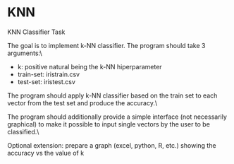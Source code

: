 # KNN
KNN Classifier Task

The goal is to implement k-NN classifier. The program should take 3 arguments:\
- k: positive natural being the k-NN hiperparameter
- train-set: iristrain.csv
- test-set: iristest.csv

The program should apply k-NN classifier based on the train set to each vector from the test set and produce the accuracy.\

The program should additionally provide a simple interface (not necessarily graphical) to make it possible to input single vectors by the user to be classified.\

Optional extension: prepare a graph (excel, python, R, etc.) showing the accuracy vs the value of k
